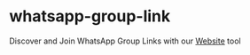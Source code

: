 # whatsapp-group-link
Discover and Join WhatsApp Group Links with our [Website](https://WhtasGroupLink.app) tool
